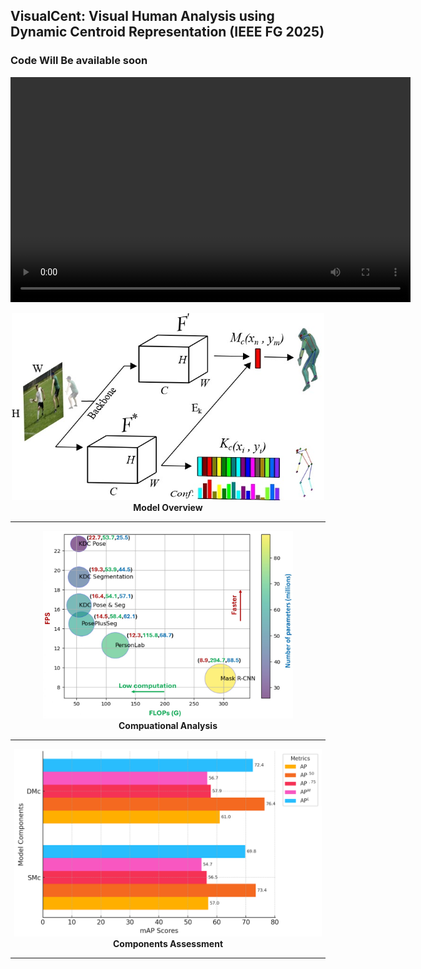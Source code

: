 ## VisualCent: Visual Human Analysis using Dynamic Centroid Representation (IEEE FG 2025)

### Code Will Be available soon


<video width="640" height="360" controls>
  <source src="https://github.com/niazahamd89/VisualCent/blob/main/Figs/Recording_New.mp4" type="video/mp4">
  Your browser does not support the video tag.
</video>


<p align="center">
  <img src="Figs/Fig2_page-0001.jpg" width="500" height="300">
  <br>
  <span><strong>Model Overview</strong></span>
</p>

<hr>

<p align="center">
<img src="Figs/computation (1)_page-0001.jpg" width="400" height="300">
<br>
<span><strong>Compuational Analysis</strong></span>
</p>

<hr>

<p align="center">
<img src="Figs/SMC-DMC.png" height="300">
<br>
<span><strong>Components Assessment</strong></span>
</p>

<hr>
